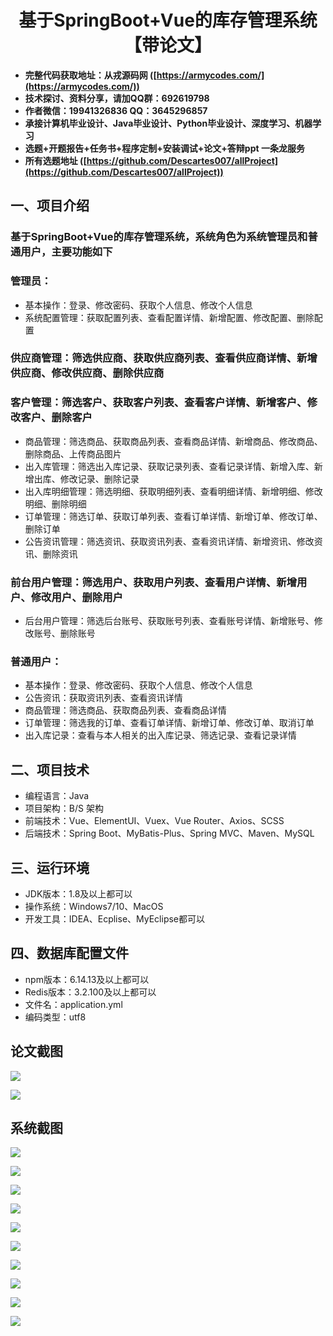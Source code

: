 <h1 align="center">基于SpringBoot+Vue的库存管理系统【带论文】</h1></p>

- <b>完整代码获取地址：从戎源码网 ([https://armycodes.com/](https://armycodes.com/))</b>
- <b>技术探讨、资料分享，请加QQ群：692619798</b>
- <b>作者微信：19941326836  QQ：3645296857</b>
- <b>承接计算机毕业设计、Java毕业设计、Python毕业设计、深度学习、机器学习</b>
- <b>选题+开题报告+任务书+程序定制+安装调试+论文+答辩ppt 一条龙服务</b>
- <b>所有选题地址 ([https://github.com/Descartes007/allProject](https://github.com/Descartes007/allProject)) </b>

## 一、项目介绍

### 基于SpringBoot+Vue的库存管理系统，系统角色为系统管理员和普通用户，主要功能如下
### 管理员：
- 基本操作：登录、修改密码、获取个人信息、修改个人信息
- 系统配置管理：获取配置列表、查看配置详情、新增配置、修改配置、删除配置
### 供应商管理：筛选供应商、获取供应商列表、查看供应商详情、新增供应商、修改供应商、删除供应商
### 客户管理：筛选客户、获取客户列表、查看客户详情、新增客户、修改客户、删除客户
- 商品管理：筛选商品、获取商品列表、查看商品详情、新增商品、修改商品、删除商品、上传商品图片
- 出入库管理：筛选出入库记录、获取记录列表、查看记录详情、新增入库、新增出库、修改记录、删除记录
- 出入库明细管理：筛选明细、获取明细列表、查看明细详情、新增明细、修改明细、删除明细
- 订单管理：筛选订单、获取订单列表、查看订单详情、新增订单、修改订单、删除订单
- 公告资讯管理：筛选资讯、获取资讯列表、查看资讯详情、新增资讯、修改资讯、删除资讯
### 前台用户管理：筛选用户、获取用户列表、查看用户详情、新增用户、修改用户、删除用户
- 后台用户管理：筛选后台账号、获取账号列表、查看账号详情、新增账号、修改账号、删除账号
### 普通用户：
- 基本操作：登录、修改密码、获取个人信息、修改个人信息
- 公告资讯：获取资讯列表、查看资讯详情
- 商品管理：筛选商品、获取商品列表、查看商品详情
- 订单管理：筛选我的订单、查看订单详情、新增订单、修改订单、取消订单
- 出入库记录：查看与本人相关的出入库记录、筛选记录、查看记录详情

## 二、项目技术

- 编程语言：Java
- 项目架构：B/S 架构
- 前端技术：Vue、ElementUI、Vuex、Vue Router、Axios、SCSS
- 后端技术：Spring Boot、MyBatis-Plus、Spring MVC、Maven、MySQL


## 三、运行环境

- JDK版本：1.8及以上都可以
- 操作系统：Windows7/10、MacOS
- 开发工具：IDEA、Ecplise、MyEclipse都可以

## 四、数据库配置文件

- npm版本：6.14.13及以上都可以
- Redis版本：3.2.100及以上都可以
- 文件名：application.yml
- 编码类型：utf8

## 论文截图

![](screenshot/1.png)

![](screenshot/2.png)

## 系统截图

![](screenshot/3.png)

![](screenshot/4.png)

![](screenshot/5.png)

![](screenshot/6.png)

![](screenshot/7.png)

![](screenshot/8.png)

![](screenshot/9.png)

![](screenshot/10.png)

![](screenshot/11.png)

![](screenshot/12.png)